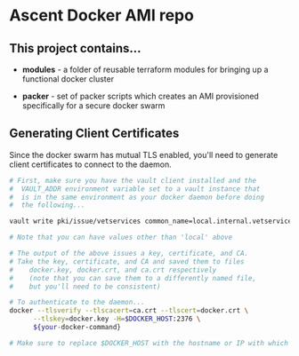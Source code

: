 # Ascent Docker AMI repo
## This project contains...
- **modules** - a folder of reusable terraform modules for bringing up a functional docker cluster

- **packer** - set of packer scripts which creates an AMI provisioned specifically for a secure docker swarm


## Generating Client Certificates
Since the docker swarm has mutual TLS enabled, you'll need to generate client certificates to connect to the daemon.

```bash
# First, make sure you have the vault client installed and the
#  VAULT_ADDR environment variable set to a vault instance that
#  is in the same environment as your docker daemon before doing
#  the following...

vault write pki/issue/vetservices common_name=local.internal.vetservices.gov

# Note that you can have values other than 'local' above

# The output of the above issues a key, certificate, and CA.
# Take the key, certificate, and CA and saved them to files
#    docker.key, docker.crt, and ca.crt respectively
#    (note that you can save them to a differently named file,
#    but you'll need to be consistent)

# To authenticate to the daemon...
docker --tlsverify --tlscacert=ca.crt --tlscert=docker.crt \
      --tlskey=docker.key -H=$DOCKER_HOST:2376 \
      ${your-docker-command}

# Make sure to replace $DOCKER_HOST with the hostname or IP with which you connect to docker.
```
